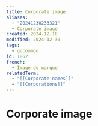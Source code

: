 ```yaml
---
title: Corporate image
aliases:
  - "20241230233321"
  - Corporate image
created: 2024-12-18
modified: 2024-12-30
tags:
  - gccommon
id: 1862
french:
  - Image de marque
relatedTerm:
  - "[[Corporate names]]"
  - "[[Corporations]]"
---
```

# Corporate image
